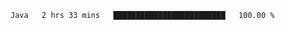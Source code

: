 
<!--START_SECTION:waka-->

```text
Java   2 hrs 33 mins   █████████████████████████   100.00 %
```

<!--END_SECTION:waka-->

<!--unk0e-ctrlmd-blitzh-->
